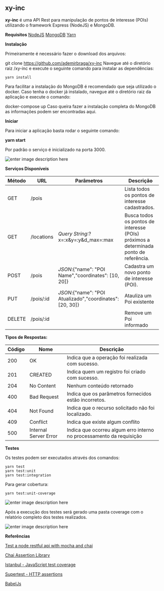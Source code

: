 **xy-inc**
----------

**xy-inc** é uma API Rest para manipulação de pontos de interesse (POIs) utilizando o framework Express (NodeJS) e MongoDB.

**Requisitos**
    [NodeJS](https://nodejs.org/en/download/ "NodeJS")
    [MongoDB](https://www.mongodb.org/downloads "MongoDB")
    [Yarn](https://yarnpkg.com/lang/en/docs/install/ "Yarn")

**Instalação**

Primeiramente é necessário fazer o download dos arquivos:

git clone https://github.com/ademirbraga/xy-inc
Navegue até o diretório raiz /xy-inc e execute o seguinte comando para instalar as dependências:

    yarn install

Para facilitar a instalação do MongoDB é recomendado que seja utilizado o docker. Caso tenha o docker já instalado, navegue até o diretório raiz da aplicação e execute o comando:

docker-compose up
Caso queira fazer a instalação completa do MongoDB as informações podem ser encontradas aqui.


**Iniciar**

Para iniciar a aplicação basta rodar o seguinte comando:

**yarn start**

Por padrão o serviço é inicializado na porta 3000.

![enter image description here](https://lh3.googleusercontent.com/-kSo7btGlpJE/WWqNyNGIlGI/AAAAAAAAHP4/-K_3R2VP_oUFJ8HsmRtv-B334r-t-tL7wCLcBGAs/s0/image3.png "image3.png")

**Serviços Disponíveis**

| Método  | URL                  | Parâmetros                                  | Descrição                                                                            |
|---------|----------------------|---------------------------------------------|--------------------------------------------------------------------------------------|
| GET     | /pois                |                                             | Lista todos os pontos de interesse cadastrados.                                      |
| GET     | /locations   |*Query String*:?x=:x&y=:y&d_max=:max                 | Busca todos os pontos de interesse (POIs) próximos a determinada ponto de referência.|        
| POST    | /pois        |*JSON*:{"name": "POI Name","coordinates": [10, 20]}  | Cadastra um novo ponto de interesse (POI).|
| PUT     | /pois/:id    |*JSON*:{"name": "POI Atualizado","coordinates": [20, 30]} | Atauliza um Poi existente| 
| DELETE  | /pois/:id    |                                                     | Remove um Poi informado|
 
**Tipos de Respostas:**

| Código | Nome                   | Descrição                                                            |
|--------|------------------------|----------------------------------------------------------------------| 
|200     | OK                     | Indica que a operação foi realizada com sucesso.                     |
|201     | CREATED                | Indica quem um registro foi criado com sucesso.                      |
|204     | No Content             | Nenhum conteúdo retornado |
|400     | Bad Request            | Indica que os parâmetros fornecidos estão incorretos.                |
|404     | Not Found              | Indica que o recurso solicitado não foi localizado.                  |   
|409     | Conflict           | Indica que existe algum conflito |
|500     | Internal Server Error  | Indica que ocorreu algum erro interno no processamento da requisição |
 


**Testes**

Os testes podem ser executados através dos comandos:

    yarn test
    yarn test:unit
    yarn test:integration

Para gerar cobertura:

    yarn test:unit-coverage

![enter image description here](https://lh3.googleusercontent.com/-B9ct88-XoTc/WW1_-sn328I/AAAAAAAAHRc/QM1HZuBVmGAq_zuf7wD8TBlkalW1yG9fwCLcBGAs/s0/resumo.png "resumo.png")

Após a execução dos testes será gerado uma pasta coverage com o relatório completo dos testes realizados.

![enter image description here](https://lh3.googleusercontent.com/-U13X2SsrBwI/WW2ASXobGZI/AAAAAAAAHRk/jQYwyjIXUj8RMgHim_5cDTC5yyic9Vi1ACLcBGAs/s0/coverage.png "coverage.png")


**Referências**

[Test a node restful api with mocha and chai](https://scotch.io/tutorials/test-a-node-restful-api-with-mocha-and-chai#toc-mocha-testing-environment)

[Chai Assertion Library](http://chaijs.com/)

[Istanbul - JavaScript test coverage](https://istanbul.js.org/)

[Supertest - HTTP assertions](https://www.npmjs.com/package/supertest)

[BabelJs](https://blog.tecsinapse.com.br/utilizando-es6-no-node-js-com-babel-js-430346d68794)
